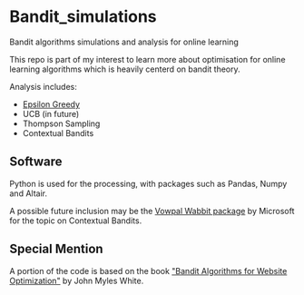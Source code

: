 # Bandit_simulations
Bandit algorithms simulations and analysis for online learning

This repo is part of my interest to learn more about optimisation for online learning algorithms which is heavily centerd on bandit theory. 

Analysis includes:
- [Epsilon Greedy](https://github.com/kfoofw/bandit_simulations/blob/master/analysis/eps-greedy.md)
- UCB (in future)
- Thompson Sampling
- Contextual Bandits

## Software
Python is used for the processing, with packages such as Pandas, Numpy and Altair. 

A possible future inclusion may be the [Vowpal Wabbit package](https://vowpalwabbit.org/) by Microsoft for the topic on Contextual Bandits.

## Special Mention
A portion of the code is based on the book ["Bandit Algorithms for Website Optimization"](https://www.oreilly.com/library/view/bandit-algorithms-for/9781449341565/) by John Myles White.


